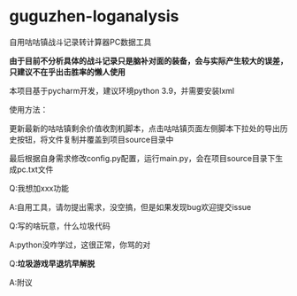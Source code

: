 # guguzhen-loganalysis

自用咕咕镇战斗记录转计算器PC数据工具

**由于目前不分析具体的战斗记录只是脑补对面的装备，会与实际产生较大的误差，只建议不在乎出击胜率的懒人使用**

本项目基于pycharm开发，建议环境python 3.9，并需要安装lxml

使用方法：

更新最新的咕咕镇剩余价值收割机脚本，点击咕咕镇页面左侧脚本下拉处的导出历史按钮，将文件复制并覆盖到项目source目录中

最后根据自身需求修改config.py配置，运行main.py，会在项目source目录下生成pc.txt文件

Q:我想加xxx功能

A:自用工具，请勿提出需求，没空搞，但是如果发现bug欢迎提交issue

Q:写的啥玩意，什么垃圾代码

A:python没咋学过，这很正常，你骂的对

Q:**垃圾游戏早退坑早解脱**

A:附议
